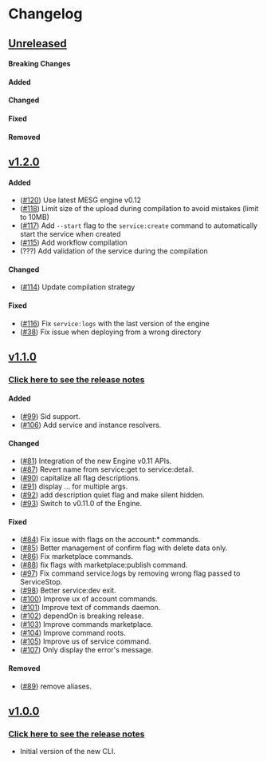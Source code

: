 # Changelog

## [Unreleased](https://github.com/mesg-foundation/cli/compare/master...dev)

#### Breaking Changes
#### Added
#### Changed
#### Fixed
#### Removed

## [v1.2.0](https://github.com/mesg-foundation/cli/releases/tag/v1.2.0)

#### Added

- ([#120](https://github.com/mesg-foundation/cli/pull/120)) Use latest MESG engine v0.12
- ([#118](https://github.com/mesg-foundation/cli/pull/118)) Limit size of the upload during compilation to avoid mistakes (limit to 10MB)
- ([#117](https://github.com/mesg-foundation/cli/pull/117)) Add `--start` flag to the `service:create` command to automatically start the service when created
- ([#115](https://github.com/mesg-foundation/cli/pull/115)) Add workflow compilation
- (???) Add validation of the service during the compilation

#### Changed

- ([#114](https://github.com/mesg-foundation/cli/pull/114)) Update compilation strategy

#### Fixed

- ([#116](https://github.com/mesg-foundation/cli/pull/116)) Fix `service:logs` with the last version of the engine
- ([#38](https://github.com/mesg-foundation/cli/issues/38)) Fix issue when deploying from a wrong directory

## [v1.1.0](https://github.com/mesg-foundation/cli/releases/tag/v1.1.0)

### [Click here to see the release notes](https://forum.mesg.com/t/release-notes-of-engine-v0-11-cli-v1-1-and-js-library-v4/339)

#### Added

- ([#99](https://github.com/mesg-foundation/cli/pull/99)) Sid support.
- ([#106](https://github.com/mesg-foundation/cli/pull/106)) Add service and instance resolvers.

#### Changed

- ([#81](https://github.com/mesg-foundation/cli/pull/81)) Integration of the new Engine v0.11 APIs.
- ([#87](https://github.com/mesg-foundation/cli/pull/87)) Revert name from service:get to service:detail.
- ([#90](https://github.com/mesg-foundation/cli/pull/90)) capitalize all flag descriptions.
- ([#91](https://github.com/mesg-foundation/cli/pull/91)) display ... for multiple args.
- ([#92](https://github.com/mesg-foundation/cli/pull/92)) add description quiet flag and make silent hidden.
- ([#93](https://github.com/mesg-foundation/cli/pull/93)) Switch to v0.11.0 of the Engine.

#### Fixed

- ([#84](https://github.com/mesg-foundation/cli/pull/84)) Fix issue with flags on the account:* commands.
- ([#85](https://github.com/mesg-foundation/cli/pull/85)) Better management of confirm flag with delete data only.
- ([#86](https://github.com/mesg-foundation/cli/pull/86)) Fix marketplace commands.
- ([#88](https://github.com/mesg-foundation/cli/pull/88)) fix flags with marketplace:publish command.
- ([#97](https://github.com/mesg-foundation/cli/pull/97)) Fix command service:logs by removing wrong flag passed to ServiceStop.
- ([#98](https://github.com/mesg-foundation/cli/pull/98)) Better service:dev exit.
- ([#100](https://github.com/mesg-foundation/cli/pull/100)) Improve ux of account commands.
- ([#101](https://github.com/mesg-foundation/cli/pull/101)) Improve text of commands daemon.
- ([#102](https://github.com/mesg-foundation/cli/pull/102)) dependOn is breaking release.
- ([#103](https://github.com/mesg-foundation/cli/pull/103)) Improve commands marketplace.
- ([#104](https://github.com/mesg-foundation/cli/pull/104)) Improve command roots.
- ([#105](https://github.com/mesg-foundation/cli/pull/105)) Improve us of service command.
- ([#107](https://github.com/mesg-foundation/cli/pull/107)) Only display the error's message.

#### Removed

- ([#89](https://github.com/mesg-foundation/cli/pull/89)) remove aliases.

## [v1.0.0](https://github.com/mesg-foundation/cli/releases/tag/v1.0.0)

### [Click here to see the release notes](https://forum.mesg.com/t/mesg-engine-v0-10-js-cli-and-js-library-v3-0-0-release-notes/317)
- Initial version of the new CLI.
